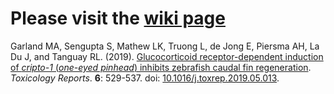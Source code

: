 # Please visit the [wiki page](https://github.com/Tanguay-Lab/Manuscripts/wiki)
Garland MA, Sengupta S, Mathew LK, Truong L, de Jong E, Piersma AH, La Du J, and Tanguay RL. (2019). [Glucocorticoid receptor-dependent induction of *cripto-1* (*one-eyed pinhead*) inhibits zebrafish caudal fin regeneration](https://github.com/Tanguay-Lab/Manuscripts/wiki/Garland_2019_Toxicol_Rep). *Toxicology Reports*. **6**: 529-537. doi: [10.1016/j.toxrep.2019.05.013](https://doi.org/10.1016/j.toxrep.2019.05.013).
